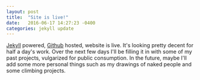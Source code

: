```yaml
---
layout: post
title:  "Site is live!"
date:   2016-06-17 14:27:23 -0400
categories: jekyll update
---
```

<a href="https://jekyllrb.com/"> Jekyll</a> powered, <a href="https://github.com/">Github</a> hosted, website is live.  It's looking pretty decent for half a day's work.  Over the next few days I'll be filling it in with some of my past projects, vulgarized for public consumption.  In the future, maybe I'll add some more personal things such as my drawings of naked people and some climbing projects.